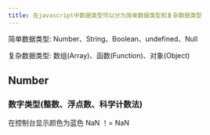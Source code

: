 ```yaml
---
title: 在javascript中数据类型可以分为简单数据类型和复杂数据类型
---
```

简单数据类型: Number、String、Boolean、undefined、Null

复杂数据类型: 数组(Array)、函数(Function)、对象(Object)

## Number

### 数字类型(整数、浮点数、科学计数法)

在控制台显示颜色为蓝色  NaN ！= NaN